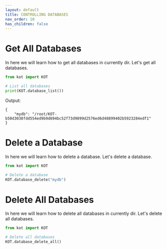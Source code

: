 ```yaml
---
layout: default
title: CONTROLLING DATABASES
nav_order: 10
has_children: false
---
```


# Get All Databases
In here we will learn how to get all databases in currently dir. Let's get all databases.

```python
from kot import KOT

# List all databases
print(KOT.database_list())
```

Output:

```console
{
    "mydb": "/root/KOT-b50d3038fdd554ed9b9d694bc52f73d9899d2576ed6d48899402b5923284edf1"
}
```

# Delete a Database
In here we will learn how to delete a database. Let's delete a database.

```python
from kot import KOT

# Delete a database
KOT.database_delete("mydb")
```

# Delete All Databases
In here we will learn how to delete all databases in currently dir. Let's delete all databases.

```python   
from kot import KOT

# Delete all databases
KOT.database_delete_all()
```
